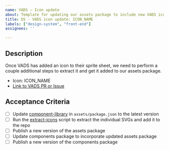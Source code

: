 ```yaml
---
name: VADS – Icon update
about: Template for updating our assets package to include new VADS icons
title: DS - VADS icon update: ICON_NAME
labels: ["design-system", "front-end"]
assignees: ''

---
```

## Description 
Once VADS has added an icon to their sprite sheet, we need to perform a couple additional steps to extract it and get it added to our assets package.

- Icon: ICON_NAME
- [Link to VADS PR or Issue]()

## Acceptance Criteria
<!-- Add a checkbox for each item required to fulfill the user story/issue. -->  

-  [ ] Update [component-library](https://www.npmjs.com/package/@department-of-veterans-affairs/component-library) in `assets/package.json` to the latest version
-  [ ] Run the [extract-icons](https://github.com/department-of-veterans-affairs/va-mobile-library/blob/main/packages/assets/extract-svgs.js) script to extract the individual SVGs and add it to the repo
-  [ ] Publish a new version of the assets package
-  [ ] Update components package to incorporate updated assets package
-  [ ] Publish a new version of the components package
